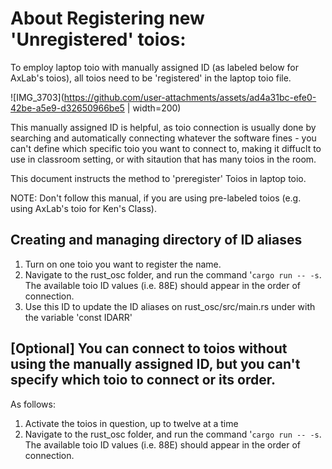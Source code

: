 # About Registering new 'Unregistered' toios:
To employ laptop toio with manually assigned ID (as labeled below for AxLab's toios), all toios need to be 'registered' in the laptop toio file.

![IMG_3703](https://github.com/user-attachments/assets/ad4a31bc-efe0-42be-a5e9-d32650966be5 | width=200)

This manually assigned ID is helpful, as toio connection is usually done by searching and automatically connecting whatever the software fines - you can't define which specific toio you want to connect to, making it diffuclt to use in classroom setting, or with sitaution that has many toios in the room. 

This document instructs the method to 'preregister' Toios in laptop toio.

NOTE: Don't follow this manual, if you are using pre-labeled toios (e.g. using AxLab's toio for Ken's Class).


## Creating and managing directory of ID aliases
1. Turn on one toio you want to register the name.
2. Navigate to the rust_osc folder, and run the command '`cargo run -- -s`. The available toio ID values (i.e. 88E) should appear in the order of connection.
3. Use this ID to update the ID aliases on rust_osc/src/main.rs under with the variable 'const IDARR'



## [Optional] You can connect to toios without using the manually assigned ID, but you can't specify which toio to connect or its order.

As follows:
1. Activate the toios in question, up to twelve at a time
2. Navigate to the rust_osc folder, and run the command '`cargo run -- -s`. The available toio ID values (i.e. 88E) should appear in the order of connection.
